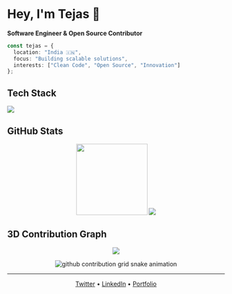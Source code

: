 # Hey, I'm Tejas 👋

**Software Engineer & Open Source Contributor**

```typescript
const tejas = {
  location: "India 🇮🇳",
  focus: "Building scalable solutions",
  interests: ["Clean Code", "Open Source", "Innovation"]
};
```

## Tech Stack

<p align="left">
  <img src="https://skillicons.dev/icons?i=c,cpp,python,js,html,css,bootstrap,git" />
</p>

## GitHub Stats

<p align="center">
  <img src="https://github-readme-streak-stats.herokuapp.com?user=Tejas-Khurd-dev&theme=dark&hide_border=true&background=0D1117" height="165" />
  <img src="https://github-profile-summary-cards.vercel.app/api/cards/profile-details?username=Tejas-Khurd-dev&theme=github_dark" />
</p>

## 3D Contribution Graph

<p align="center">
  <img src="https://github-readme-activity-graph.vercel.app/graph?username=Tejas-Khurd-dev&theme=github-compact&hide_border=true&bg_color=0d1117" />
</p>

<p align="center">
  <picture>
    <source media="(prefers-color-scheme: dark)" srcset="https://raw.githubusercontent.com/Tejas-Khurd-dev/Tejas-Khurd-dev/output/github-contribution-grid-snake-dark.svg">
    <source media="(prefers-color-scheme: light)" srcset="https://raw.githubusercontent.com/Tejas-Khurd-dev/Tejas-Khurd-dev/output/github-contribution-grid-snake.svg">
    <img alt="github contribution grid snake animation" src="https://raw.githubusercontent.com/Tejas-Khurd-dev/Tejas-Khurd-dev/output/github-contribution-grid-snake.svg">
  </picture>
</p>

---

<p align="center">
  <a href="https://x.com/Khurd_Tejas">Twitter</a> • 
  <a href="https://www.linkedin.com/in/tejas-s-khurd/">LinkedIn</a> • 
  <a href="https://tejas-khurd.vercel.app/">Portfolio</a>
</p>

